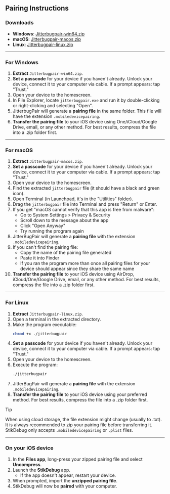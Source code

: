 ## Pairing Instructions

### Downloads
- **Windows**: [Jitterbugpair-win64.zip](https://github.com/osy/Jitterbug/releases/download/v1.3.1/jitterbugpair-win64.zip)
- **macOS**: [Jitterbugpair-macos.zip](https://github.com/osy/Jitterbug/releases/download/v1.3.1/jitterbugpair-macos.zip)
- **Linux**: [Jitterbugpair-linux.zip](https://github.com/osy/Jitterbug/releases/download/v1.3.1/jitterbugpair-linux.zip)

---

### For Windows

1. **Extract** `Jitterbugpair-win64.zip`.
2. **Set a passcode** for your device if you haven't already. Unlock your device, connect it to your computer via cable. If a prompt appears: tap "Trust."
3. Open your device to the homescreen.
4. In File Explorer, locate `jitterbugpair.exe` and run it by double-clicking or right-clicking and selecting "Open".
5. JitterbugPair will generate a **pairing file** in the same folder. This file will have the extension `.mobiledevicepairing`.
6. **Transfer the pairing file** to your iOS device using One/iCloud/Google Drive, email, or any other method. For best results, compress the file into a .zip folder first.

---

### For macOS

1. **Extract** `Jitterbugpair-macos.zip`.
2. **Set a passcode** for your device if you haven't already. Unlock your device, connect it to your computer via cable. If a prompt appears: tap "Trust."
3. Open your device to the homescreen.
4. Find the extracted `jitterbugpair` file (it should have a black and green icon).
5. Open Terminal (in Launchpad, it's in the "Utilities" folder).
6. Drag the `jitterbugpair` file into Terminal and press "Return" or Enter.
7. If you get "macOS cannot verify that this app is free from malware":
   - Go to System Settings > Privacy & Security
   - Scroll down to the message about the app
   - Click "Open Anyway"
   - Try running the program again
8. JitterBugPair will generate a **pairing file** with the extension `.mobiledevicepairing`.
9. If you can't find the pairing file:
   - Copy the name of the pairing file generated
   - Paste it into Finder
   - If you ran the program more than once all pairing files for your device should appear since they share the same name
10. **Transfer the pairing file** to your iOS device using AirDrop, iCloud/One/Google Drive, email, or any other method. For best results, compress the file into a .zip folder first.

---

### For Linux

1. **Extract** `Jitterbugpair-linux.zip`.
2. Open a terminal in the extracted directory.
3. Make the program executable:
   ```bash
   chmod +x ./jitterbugpair
   ```
4. **Set a passcode** for your device if you haven't already. Unlock your device, connect it to your computer via cable. If a prompt appears: tap "Trust."
5. Open your device to the homescreen.
6. Execute the program:
   ```bash
   ./jitterbugpair
   ```
7. JitterBugPair will generate a **pairing file** with the extension `.mobiledevicepairing`.
8. **Transfer the pairing file** to your iOS device using your preferred method. For best results, compress the file into a .zip folder first.

> [!TIP]
> When using cloud storage, the file extension might change (usually to .txt). It is always recommended to zip your pairing file before transferring it. StikDebug only accepts `.mobiledevicepairing` or `.plist` files.

---

### On your iOS device

1. In the **Files app**, long-press your zipped pairing file and select **Uncompress**.
2. Launch the **StikDebug** app.
   - If the app doesn't appear, restart your device.
3. When prompted, import the **unzipped pairing file**.
4. StikDebug will now be **paired** with your computer.

